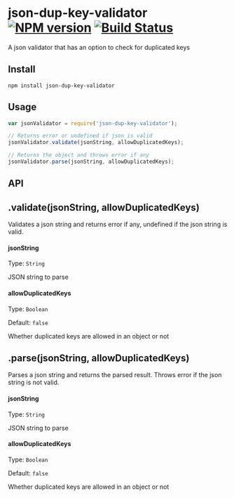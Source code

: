 # json-dup-key-validator [![NPM version](https://img.shields.io/npm/v/json-dup-key-validator.svg)](https://www.npmjs.com/package/json-dup-key-validator) [![Build Status](https://travis-ci.org/jackyjieliu/json-dup-key-validator.svg?branch=master)](https://travis-ci.org/jackyjieliu/json-dup-key-validator)

A json validator that has an option to check for duplicated keys

## Install
`npm install json-dup-key-validator`
## Usage
```js
var jsonValidator = require('json-dup-key-validator');

// Returns error or undefined if json is valid
jsonValidator.validate(jsonString, allowDuplicatedKeys);

// Returns the object and throws error if any
jsonValidator.parse(jsonString, allowDuplicatedKeys);
```
## API
## .validate(jsonString, allowDuplicatedKeys)
Validates a json string and returns error if any, undefined if the json string is valid.
#### jsonString
Type: `String`

JSON string to parse
#### allowDuplicatedKeys
Type: `Boolean`

Default: `false`

Whether duplicated keys are allowed in an object or not

## .parse(jsonString, allowDuplicatedKeys)
Parses a json string and returns the parsed result. Throws error if the json string is not valid.
#### jsonString
Type: `String`

JSON string to parse
#### allowDuplicatedKeys
Type: `Boolean`

Default: `false`

Whether duplicated keys are allowed in an object or not